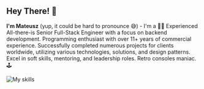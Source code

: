 ## Hey There! 👋

**I'm Mateusz** (yup, it could be hard to pronounce 😅) - I'm a 👨‍💻 Experienced All-there-is Senior Full-Stack Engineer with a focus on backend development. Programming enthusiast with over 11+ years of commercial experience. Successfully completed numerous projects for clients worldwide, utilizing various technologies, solutions, and design patterns. Excel in soft skills, mentoring, and leadership roles. Retro consoles maniac. 🕹️

![My skills](https://skillicons.dev/icons?i=nodejs,ts,nestjs,express,js,prisma,kafka,mysql,postgres,mongodb,redis,rabbitmq,aws,kubernetes,docker,nginx,php,symfony,git,react,vue,html,materialui)
